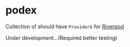 # podex

Collection of should have `Provider`s
for [Riverpod](https://pub.dev/documentation/flutter_riverpod/latest/flutter_riverpod/ChangeNotifierProvider-class.html)

Under development...(Required better testing)